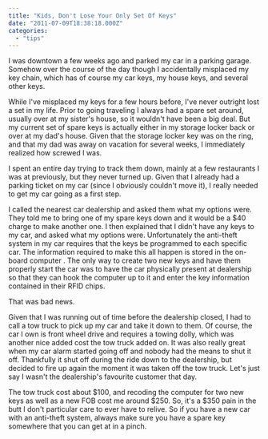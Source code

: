 ```yaml
---
title: "Kids, Don't Lose Your Only Set Of Keys"
date: "2011-07-09T18:38:18.000Z"
categories: 
  - "tips"
---
```


I was downtown a few weeks ago and parked my car in a parking garage. Somehow over the course of the day though I accidentally misplaced my key chain, which has of course my car keys, my house keys, and several other keys.

While I've misplaced my keys for a few hours before, I've never outright lost a set in my life. Prior to going traveling I always had a spare set around, usually over at my sister's house, so it wouldn't have been a big deal. But my current set of spare keys is actually either in my storage locker back or over at my dad's house. Given that the storage locker key was on the ring, and that my dad was away on vacation for several weeks, I immediately realized how screwed I was.

I spent an entire day trying to track them down, mainly at a few restaurants I was at previously, but they never turned up. Given that I already had a parking ticket on my car (since I obviously couldn't move it), I really needed to get my car going as a first step.

I called the nearest car dealership and asked them what my options were. They told me to bring one of my spare keys down and it would be a $40 charge to make another one. I then explained that I didn't have any keys to my car, and asked what my options were. Unfortunately the anti-theft system in my car requires that the keys be programmed to each specific car. The information required to make this all happen is stored in the on-board computer . The only way to create two new keys and have them properly start the car was to have the car physically present at dealership so that they can hook the computer up to it and enter the key information contained in their RFID chips.

That was bad news.

Given that I was running out of time before the dealership closed, I had to call a tow truck to pick up my car and take it down to them. Of course, the car I own is front wheel drive and requires a towing dolly, which was another nice added cost the tow truck added on. It was also really great when my car alarm started going off and nobody had the means to shut it off. Thankfully it shut off during the ride down to the dealership, but decided to fire up again the moment it was taken off the tow truck. Let's just say I wasn't the dealership's favourite customer that day.

The tow truck cost about $100, and recoding the computer for two new keys as well as a new FOB cost me around $250. So, it's a $350 pain in the butt I don't particular care to ever have to relive. So if you have a new car with an anti-theft system, always make sure you have a spare key somewhere that you can get at in a pinch.
